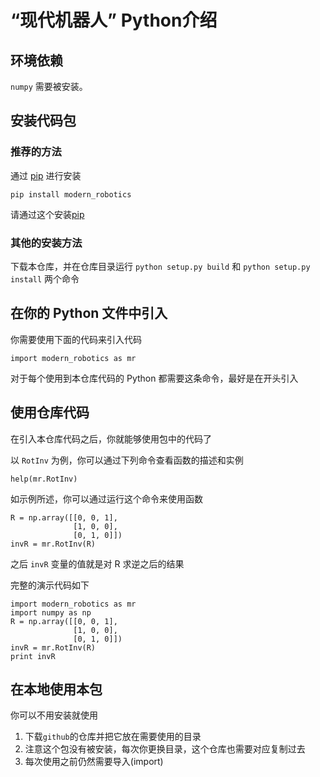 # “现代机器人” Python介绍

## 环境依赖


`numpy` 需要被安装。

## 安装代码包

### 推荐的方法

通过 [pip](https://en.wikipedia.org/wiki/Pip_(package_manager)) 进行安装
```
pip install modern_robotics
``` 

请通过这个安装[pip](https://pip.pypa.io/en/stable/installing/) 
### 其他的安装方法

下载本仓库，并在仓库目录运行 `python setup.py build` 和 `python setup.py install` 两个命令

## 在你的 Python 文件中引入
你需要使用下面的代码来引入代码
```
import modern_robotics as mr
```

对于每个使用到本仓库代码的 Python 都需要这条命令，最好是在开头引入
## 使用仓库代码
在引入本仓库代码之后，你就能够使用包中的代码了

以 `RotInv` 为例，你可以通过下列命令查看函数的描述和实例
```
help(mr.RotInv)
```

如示例所述，你可以通过运行这个命令来使用函数
```
R = np.array([[0, 0, 1],
              [1, 0, 0],
              [0, 1, 0]])
invR = mr.RotInv(R)
```

之后 `invR` 变量的值就是对 R 求逆之后的结果

完整的演示代码如下
```
import modern_robotics as mr
import numpy as np
R = np.array([[0, 0, 1],
              [1, 0, 0],
              [0, 1, 0]])
invR = mr.RotInv(R)
print invR
```

## 在本地使用本包
你可以不用安装就使用
1. 下载`github`的仓库并把它放在需要使用的目录
2. 注意这个包没有被安装，每次你更换目录，这个仓库也需要对应复制过去
3. 每次使用之前仍然需要导入(import)